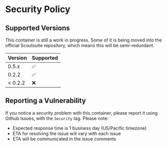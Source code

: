 # Security Policy

## Supported Versions

This container is still a work in progress. Some of it is being moved into
the official Scoutsuite repository, which means this will be semi-redundant.

| Version | Supported          |
| ------- | ------------------ |
| 0.5.x   | :white_check_mark: |
| 0.2.2   | :white_check_mark: |
| < 0.2.2 | :x:                |

## Reporting a Vulnerability

If you notice a security problem with this container, please report it
using Github Issues, with the `Security` tag. Please note:

* Expected response time is 1 business day (US/Pacific timezone)
* ETA for resolving the issue will vary with each issue
* ETA will be communicated in the issue comments
